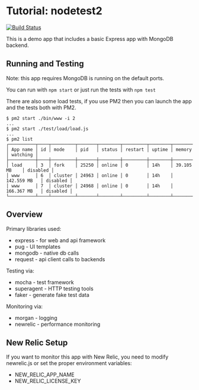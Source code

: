 # Tutorial: nodetest2

[![Build Status](https://travis-ci.org/kenahrens/nodetest2.svg?branch=master)](https://travis-ci.org/kenahrens/nodetest2)

This is a demo app that includes a basic Express app with MongoDB backend.

## Running and Testing

Note: this app requires MongoDB is running on the default ports.

You can run with ```npm start``` or just run the tests with ```npm test```

There are also some load tests, if you use PM2 then you can launch the app and the tests both with PM2.

```
$ pm2 start ./bin/www -i 2
...
$ pm2 start ./test/load/load.js
...
$ pm2 list
┌──────────┬────┬─────────┬───────┬────────┬─────────┬────────┬──────────────┬──────────┐
│ App name │ id │ mode    │ pid   │ status │ restart │ uptime │ memory       │ watching │
├──────────┼────┼─────────┼───────┼────────┼─────────┼────────┼──────────────┼──────────┤
│ load     │ 3  │ fork    │ 25250 │ online │ 0       │ 14h    │ 39.105 MB    │ disabled │
│ www      │ 6  │ cluster │ 24963 │ online │ 0       │ 14h    │ 142.559 MB   │ disabled │
│ www      │ 7  │ cluster │ 24968 │ online │ 0       │ 14h    │ 166.367 MB   │ disabled │
└──────────┴────┴─────────┴───────┴────────┴─────────┴────────┴──────────────┴──────────┘
```

## Overview

Primary libraries used:
* express - for web and api framework
* pug - UI templates
* mongodb - native db calls
* request - api client calls to backends
 
Testing via:
* mocha - test framework
* superagent - HTTP testing tools
* faker - generate fake test data

Monitoring via:
* morgan - logging
* newrelic - performance monitoring

## 

## New Relic Setup

If you want to monitor this app with New Relic, you need to modify newrelic.js or set the proper environment variables:
* NEW_RELIC_APP_NAME
* NEW_RELIC_LICENSE_KEY
